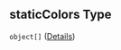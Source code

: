 ## staticColors Type

`object[]` ([Details](config-properties-tab-infos-tab-info-properties-filter-properties-checkboxes-additionalproperties-properties-staticcolors-items.md))
